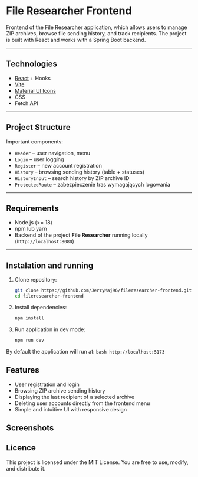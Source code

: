 # File Researcher Frontend

Frontend of the File Researcher application, which allows users to manage ZIP archives, browse file sending history, and track recipients.
The project is built with React and works with a Spring Boot backend.

---

## Technologies

- [React](https://reactjs.org/) + Hooks
- [Vite](https://vitejs.dev/) 
- [Material UI Icons](https://mui.com/material-ui/material-icons/)
- CSS 
- Fetch API

---

## Project Structure

Important components:

- `Header` – user navigation, menu 
- `Login` – user logging
- `Register` – new account registration
- `History` – browsing sending history (table + statuses)
- `HistoryInput` – search history by ZIP archive ID
- `ProtectedRoute` – zabezpieczenie tras wymagających logowania

---

## Requirements

- Node.js (>= 18)
- npm lub yarn
- Backend of the project **File Researcher** running locally (`http://localhost:8080`)

---

## Instalation and running

1. Clone repository:

   ```bash
   git clone https://github.com/JerzyMaj96/fileresearcher-frontend.git
   cd fileresearcher-frontend
2. Install dependencies:
   ```bash
   npm install
4. Run application in dev mode:
   ```bash
   npm run dev

By default the application will run at:
    ```bash
    http://localhost:5173
    ```

## Features
- User registration and login
- Browsing ZIP archive sending history
- Displaying the last recipient of a selected archive
- Deleting user accounts directly from the frontend menu
- Simple and intuitive UI with responsive design

## Screenshots


## Licence
This project is licensed under the MIT License.
You are free to use, modify, and distribute it.
